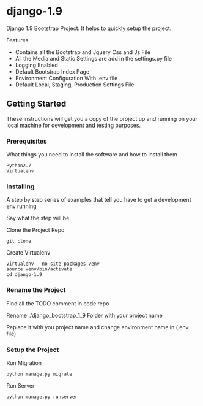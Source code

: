 # django-1.9
Django 1.9 Bootstrap Project. It helps to quickly setup the project.

Features
* Contains all the Bootstrap and Jquery Css and Js File
* All the Media and Static Settings are add in the settings.py file
* Logging Enabled
* Default Bootstrap Index Page
* Environment Configuration With .env file
* Default Local, Staging, Production Settings File


## Getting Started

These instructions will get you a copy of the project up and running on your local machine for development and testing purposes.

### Prerequisites

What things you need to install the software and how to install them

```
Python2.7
Virtualenv
```

### Installing

A step by step series of examples that tell you have to get a development env running

Say what the step will be

Clone the Project Repo

```
git clone 
```

Create Virtualenv

```
virtualenv --no-site-packages venv
source venv/bin/activate
cd django-1.9
```

### Rename the Project

Find all the TODO comment in code repo

Rename ./django_bootstrap_1_9 Folder with your project name

Replace it with you project name and change environment name in (.env file)

### Setup the Project

Run Migration

```
python manage.py migrate
```

Run Server

```
python manage.py runserver
```





